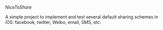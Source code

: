_NiceToShare_

A simple project to implement and test several default sharing schemes in iOS: facebook, twitter, Weibo, email, SMS, etc. 

